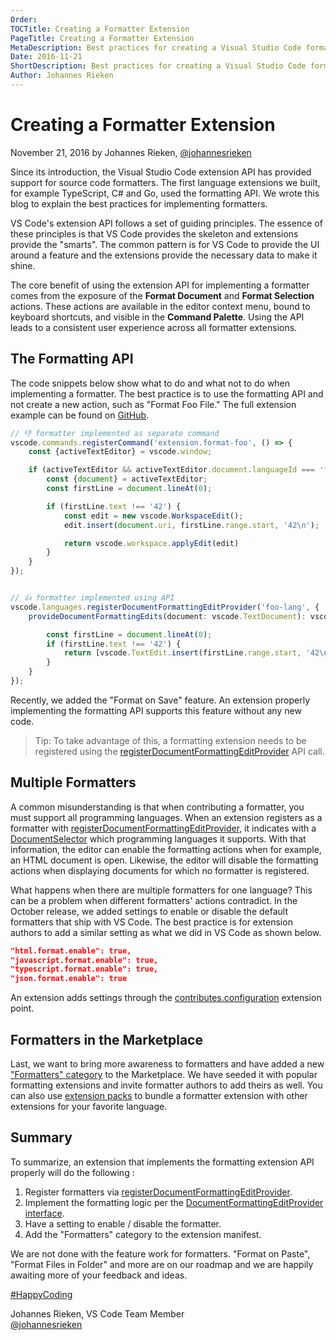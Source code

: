 ```yaml
---
Order:
TOCTitle: Creating a Formatter Extension
PageTitle: Creating a Formatter Extension
MetaDescription: Best practices for creating a Visual Studio Code formatter extension.
Date: 2016-11-21
ShortDescription: Best practices for creating a Visual Studio Code formatter extension.
Author: Johannes Rieken
---
```


# Creating a Formatter Extension

November 21, 2016 by Johannes Rieken, [@johannesrieken](https://twitter.com/johannesrieken)

Since its introduction, the Visual Studio Code extension API has provided support for source code formatters. The first language extensions we built, for example TypeScript, C# and Go, used the formatting API. We wrote this blog to explain the best practices for implementing formatters.

VS Code's extension API follows a set of guiding principles. The essence of these principles is that VS Code provides the skeleton and extensions provide the "smarts". The common pattern is for VS Code to provide the UI around a feature and the extensions provide the necessary data to make it shine.

The core benefit of using the extension API for implementing a formatter comes from the exposure of the **Format Document** and **Format Selection** actions. These actions are available in the editor context menu, bound to keyboard shortcuts, and visible in the **Command Palette**. Using the API leads to a consistent user experience across all formatter extensions.

## The Formatting API

The code snippets below show what to do and what not to do when implementing a formatter. The best practice is to use the formatting API and not create a new action, such as "Format Foo File." The full extension example can be found on [GitHub](https://github.com/jrieken/vscode-formatter-sample).

```typescript
// 👎 formatter implemented as separate command
vscode.commands.registerCommand('extension.format-foo', () => {
    const {activeTextEditor} = vscode.window;

    if (activeTextEditor && activeTextEditor.document.languageId === 'foo-lang') {
        const {document} = activeTextEditor;
        const firstLine = document.lineAt(0);

        if (firstLine.text !== '42') {
            const edit = new vscode.WorkspaceEdit();
            edit.insert(document.uri, firstLine.range.start, '42\n');

            return vscode.workspace.applyEdit(edit)
        }
    }
});


// 👍 formatter implemented using API
vscode.languages.registerDocumentFormattingEditProvider('foo-lang', {
    provideDocumentFormattingEdits(document: vscode.TextDocument): vscode.TextEdit[] {

        const firstLine = document.lineAt(0);
        if (firstLine.text !== '42') {
            return [vscode.TextEdit.insert(firstLine.range.start, '42\n')];
        }
    }
});
```

Recently, we added the "Format on Save" feature. An extension properly implementing the formatting API supports this feature without any new code.

> Tip: To take advantage of this, a formatting extension needs to be registered using the [registerDocumentFormattingEditProvider](https://github.com/microsoft/vscode/blob/a80f904d4e9afa7a05ae57a0123c11b727097129/src/vs/vscode.d.ts#L10089) API call.

## Multiple Formatters

A common misunderstanding is that when contributing a formatter, you must support all programming languages. When an extension registers as a formatter with [registerDocumentFormattingEditProvider](https://github.com/microsoft/vscode/blob/a80f904d4e9afa7a05ae57a0123c11b727097129/src/vs/vscode.d.ts#L10089), it indicates with a [DocumentSelector](https://github.com/microsoft/vscode/blob/a80f904d4e9afa7a05ae57a0123c11b727097129/src/vs/vscode.d.ts#L1940) which programming languages it supports. With that information, the editor can enable the formatting actions when for example, an HTML document is open. Likewise, the editor will disable the formatting actions when displaying documents for which no formatter is registered.

What happens when there are multiple formatters for one language? This can be a problem when different formatters' actions contradict. In the October release, we added settings to enable or disable the default formatters that ship with VS Code. The best practice is for extension authors to add a similar setting as what we did in VS Code as shown below.

```json
"html.format.enable": true,
"javascript.format.enable": true,
"typescript.format.enable": true,
"json.format.enable": true
```

An extension adds settings through the [contributes.configuration](/docs/extensionAPI/extension-points.md#contributesconfiguration) extension point.

## Formatters in the Marketplace

Last, we want to bring more awareness to formatters and have added a new ["Formatters" category](https://marketplace.visualstudio.com/search?target=VSCode&category=Formatters&sortBy=Downloads) to the Marketplace. We have seeded it with popular formatting extensions and invite formatter authors to add theirs as well. You can also use [extension packs](/updates/v1_7#_extension-packs) to bundle a formatter extension with other extensions for your favorite language.

## Summary

To summarize, an extension that implements the formatting extension API properly will do the following :

1. Register formatters via [registerDocumentFormattingEditProvider](https://github.com/microsoft/vscode/blob/a80f904d4e9afa7a05ae57a0123c11b727097129/src/vs/vscode.d.ts#L10089).
2. Implement the formatting logic per the [DocumentFormattingEditProvider interface](https://github.com/microsoft/vscode/blob/a80f904d4e9afa7a05ae57a0123c11b727097129/src/vs/vscode.d.ts#L3425).
3. Have a setting to enable / disable the formatter.
4. Add the "Formatters" category to the extension manifest.

We are not done with the feature work for formatters. "Format on Paste", "Format Files in Folder" and more are on our roadmap and we are happily awaiting more of your feedback and ideas.

[#HappyCoding](https://twitter.com/hashtag/HappyCoding?src=hash)

Johannes Rieken, VS Code Team Member <br>
[@johannesrieken](https://twitter.com/johannesrieken)